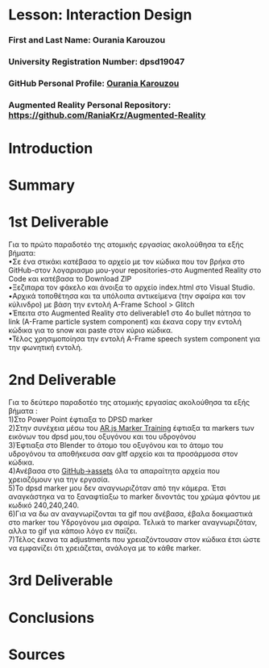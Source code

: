 # Lesson: Interaction Design

### First and Last Name: Ourania Karouzou
### University Registration Number: dpsd19047
### GitHub Personal Profile: [Ourania Karouzou](https://github.com/RaniaKrz)
### Augmented Reality Personal Repository: https://github.com/RaniaKrz/Augmented-Reality

# Introduction

# Summary


# 1st Deliverable
Για το πρώτο παραδοτέο της ατομικής εργασίας ακολούθησα τα εξής βήματα: 
<br>•Σε ένα στικάκι κατέβασα το αρχείο με τον κώδικα που τον βρήκα στο GitHub-στον λογαριασμο μου-your repositories-στο Augmented Reality στο Code και κατέβασα το Download ZIP
<br>•Ξεζιπαρα τον φάκελο και άνοιξα το αρχείο index.html στο Visual Studio. 
<br>•Αρχικά τοποθέτησα και τα υπόλοιπα αντικείμενα (την σφαίρα και τον κύλινδρο) με βάση την εντολή A-Frame School > Glitch
<br>•Έπειτα στο Augmented Reality στο deliverable1 στο 4ο bullet πάτησα το link (A-Frame particle system component) και έκανα copy την εντολή κώδικα για το snow και paste στον κύριο κώδικα. 
<br>•Τέλος χρησιμοποίησα την εντολή A-Frame speech system component για την φωνητική εντολή.

# 2nd Deliverable
Για το δεύτερο παραδοτέο της ατομικής εργασίας ακολούθησα τα εξής βήματα : 
<br>1)Στο Power Point έφτιαξα το DPSD marker 
<br>2)Στην συνέχεια μέσω του [AR.js Marker Training](https://jeromeetienne.github.io/AR.js/three.js/examples/marker-training/examples/generator.html) έφτιαξα τα markers των εικόνων του dpsd μου,του οξυγόνου και του υδρογόνου 
<br>3)Έφτιαξα στο Blender το άτομο του οξυγόνου και το άτομο του υδρογόνου τα αποθήκευσα σαν gltf αρχείο και τα προσάρμοσα στον κώδικα.
<br>4)Ανέβασα στο [GitHub->assets](https://github.com/RaniaKrz/Augmented-Reality/tree/main/marker_based/assets) όλα τα απαραίτητα αρχεία που χρειαζόμουν για την εργασία.
<br>5)Το dpsd marker μου δεν αναγνωριζόταν από την κάμερα. Έτσι αναγκάστηκα να το ξαναφτίαξω το marker δινοντάς του χρώμα φόντου με κωδικό 240,240,240.
<br>6)Για να δω αν αναγνωρίζονται τα gif που ανέβασα, έβαλα δοκιμαστικά στο marker του Υδρογόνου μια σφαίρα. Τελικά το marker αναγνωριζόταν, αλλα το gif για κάποιο λόγο εν παίζει.
<br>7)Τέλος έκανα τα adjustments που χρειαζόντουσαν στον κώδικα έτσι ώστε να εμφανίζει ότι χρειάζεται, ανάλογα με το κάθε marker.

# 3rd Deliverable


# Conclusions


# Sources
